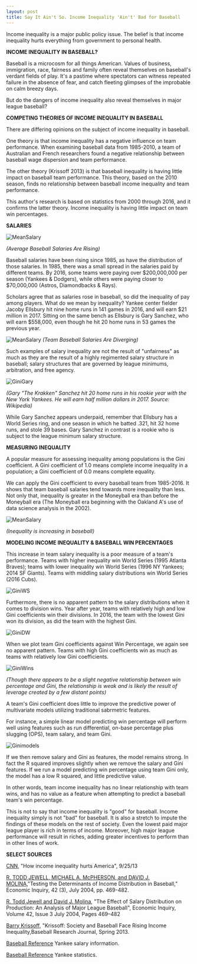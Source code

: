 ```yaml
---
layout: post
title: Say It Ain't So. Income Inequality 'Ain't' Bad for Baseball
---
```


Income inequality is a major public policy issue. The belief is that income inequality hurts everything from government to personal health.

**INCOME INEQUALITY IN BASEBALL?**

Baseball is a microcosm for all things American. Values of business, immigration, race, fairness and family often reveal themselves on baseball's verdant fields of play. It's a pastime where spectators can witness repeated failure in the absence of fear, and catch fleeting glimpses of the improbable on calm breezy days.

But do the dangers of income inequality also reveal themselves in major league baseball?

**COMPETING THEORIES OF INCOME INEQUALITY IN BASEBALL**

There are differing opinions on the subject of income inequality in baseball.  

One theory is that income inequality has a negative influence on team performance. When examining baseball data from 1985-2010, a team of Australian and French researchers found a negative relationship between baseball wage dispersion and team performance.  

The other theory (Krissoff 2013) is that baseball inequality is having little impact on baseball team performance. This theory, based on the 2010 season, finds no relationship between baseball income inequality and team performance.

This author's research is based on statistics from 2000 through 2016, and it confirms the latter theory. Income inequality is having little impact on team win percentages.

**SALARIES**

![MeanSalary](../images/ProjectCapstone/MeanSalary.png)

*(Average Baseball Salaries Are Rising)*

Baseball salaries have been rising since 1985, as have the distribution of those salaries. In 1985, there was a small spread in the salaries paid by different teams. By 2016, some teams were paying over $200,000,000 per season (Yankees & Dodgers), while others were paying closer to $70,000,000 (Astros, Diamondbacks & Rays).

Scholars agree that as salaries rose in baseball, so did the inequality of pay among players. What do we mean by inequality? Yankee center fielder Jacoby Ellsbury hit nine home runs in 141 games in 2016, and will earn $21 million in 2017. Sitting on the same bench as Ellsbury is Gary Sanchez, who will earn $558,000, even though he hit 20 home runs in 53 games the previous year.

![MeanSalary](../images/ProjectCapstone/TeamSalary.png)
*(Team Baseball Salaries Are Diverging)*

Such examples of salary inequality are not the result of "unfairness" as much as they are the result of a highly regimented salary structure in baseball; salary structures that are governed by league minimums, arbitration, and free agency.

![GiniGary](../images/ProjectCapstone/GarySanchez.jpg)

*(Gary "The Krakken" Sanchez hit 20 home runs in his rookie year with the New York Yankees. He will earn half million dollars in 2017. Source: Wikipedia)*

While Gary Sanchez appears underpaid, remember that Ellsbury has a World Series ring, and one season in which he batted .321, hit 32 home runs, and stole 39 bases. Gary Sanchez in contrast is a rookie who is subject to the league minimum salary structure.

**MEASURING INEQUALITY**

A popular measure for assessing inequality among populations is the Gini coefficient. A Gini coefficient of 1.0 means complete income inequality in a population; a Gini coefficient of 0.0 means complete equality.

We can apply the Gini coefficient to every baseball team from 1985-2016. It shows that team baseball salaries tend towards more inequality than less. Not only that, inequality is greater in the Moneyball era than before the Moneyball era (The Moneyball era beginning with the Oakland A's use of data science analysis in the 2002).

![MeanSalary](../images/ProjectCapstone/Gini.png)

*(Inequality is increasing in baseball)*

**MODELING INCOME INEQUALITY & BASEBALL WIN PERCENTAGES**

This increase in team salary inequality is a poor measure of a team's performance. Teams with higher inequality win World Series (1995 Atlanta Braves); teams with lower inequality win World Series (1996 NY Yankees; 2014 SF Giants). Teams with middling salary distributions win World Series (2016 Cubs).

![GiniWS](../images/ProjectCapstone/GiniWS.png)

Furthermore, there is no apparent pattern to the salary distributions when it comes to division wins. Year after year, teams with relatively high and low Gini coefficients win their divisions. In 2016, the team with the lowest Gini won its division, as did the team with the highest Gini.

![GiniDW](../images/ProjectCapstone/GiniDW.png)

When we plot team Gini coefficients against Win Percentage, we again see no apparent pattern. Teams with high Gini coefficients win as much as teams with relatively low Gini coefficients.

![GiniWins](../images/ProjectCapstone/wins.png)

*(Though there appears to be a slight negative relationship between win percentage and Gini, the relationship is weak and is likely the result of leverage created by a few distant points)*

A team's Gini coefficient does little to improve the predictive power of multivariate models utilizing traditional sabrmetric features.

For instance, a simple linear model predicting win percentage will perform well using features such as run differential, on-base percentage plus slugging (OPS), team salary, and team Gini.  

![Ginimodels](../images/ProjectCapstone/models.png)

If we then remove salary and Gini as features, the model remains strong. In fact the R squared improves slightly when we remove the salary and Gini features. If we run a model predicting win percentage using team Gini only, the model has a low R squared, and little predictive value.  

In other words, team income inequality has no linear relationship with team wins, and has no value as a feature when attempting to predict a baseball team's win percentage.

This is not to say that income inequality is "good" for baseball. Income inequality simply is not "bad" for baseball. It is also a stretch to impute the findings of these models on the rest of society. Even the lowest paid major league player is rich in terms of income. Moreover, high major league performance will result in riches, adding greater incentives to perform than in other lines of work.












**SELECT SOURCES**

[CNN,](http://money.cnn.com/2013/09/25/news/economy/income-inequality/) "How income inequality hurts America", 9/25/13

[R. TODD JEWELL, MICHAEL A. McPHERSON, and DAVID J. MOLINA,](https://www.researchgate.net/profile/Michael_Mcpherson2/publication/5211498_Testing_the_Determinants_of_Income_Distribution_in_Major_League_Baseball/links/0c960521d6b7c56218000000.pdf)"Testing the Determinants of Income Distribution in Baseball," Economic Inquiry, 42 (3), July 2004, pp. 469-482.

[R. Todd Jewell and David J. Molina,](http://csyue.nccu.edu.tw/ch/The%20Effect%20of%20Salary%20Distribution%20on%20Production%20(MLB).pdf) "The Effect of Salary Distribution on Production: An Analysis of Major League Baseball", Economic Inquiry, Volume 42, Issue 3 July 2004, Pages 469–482

[Barry Krissoff,](https://sabr.org/latest/krissoff-society-and-baseball-face-rising-income-inequality) "Krissoff: Society and Baseball Face Rising Income Inequality,Baseball Research Journal, Spring 2013.

[Baseball Reference](https://sabr.org/latest/krissoff-society-and-baseball-face-rising-income-inequality) Yankee salary information.

[Baseball Reference](http://www.baseball-reference.com/teams/NYY/2016.shtml) Yankee statistics.
